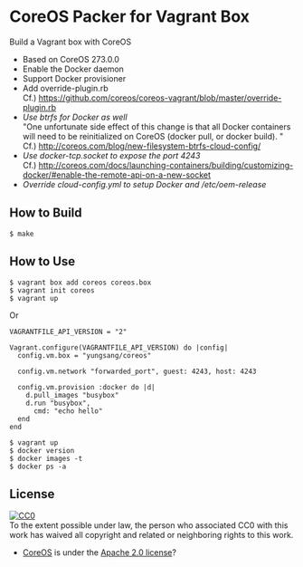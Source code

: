 # CoreOS Packer for Vagrant Box

Build a Vagrant box with CoreOS

- Based on CoreOS 273.0.0
- Enable the Docker daemon
- Support Docker provisioner
- Add override-plugin.rb  
Cf.) https://github.com/coreos/coreos-vagrant/blob/master/override-plugin.rb
- *Use btrfs for Docker as well*  
"One unfortunate side effect of this change is that all Docker containers will need to be reinitialized on CoreOS (docker pull, or docker build). "  
Cf.) http://coreos.com/blog/new-filesystem-btrfs-cloud-config/  
- *Use docker-tcp.socket to expose the port 4243*  
Cf.) http://coreos.com/docs/launching-containers/building/customizing-docker/#enable-the-remote-api-on-a-new-socket
- *Override cloud-config.yml to setup Docker and /etc/oem-release*

## How to Build

```
$ make
```

## How to Use

```
$ vagrant box add coreos coreos.box
$ vagrant init coreos
$ vagrant up
```

Or

```
VAGRANTFILE_API_VERSION = "2"

Vagrant.configure(VAGRANTFILE_API_VERSION) do |config|
  config.vm.box = "yungsang/coreos"

  config.vm.network "forwarded_port", guest: 4243, host: 4243

  config.vm.provision :docker do |d|
    d.pull_images "busybox"
    d.run "busybox",
      cmd: "echo hello"
  end
end
```

```
$ vagrant up
$ docker version
$ docker images -t
$ docker ps -a
```

## License

[![CC0](http://i.creativecommons.org/p/zero/1.0/88x31.png)](http://creativecommons.org/publicdomain/zero/1.0/)  
To the extent possible under law, the person who associated CC0 with this work has waived all copyright and related or neighboring rights to this work.

- [CoreOS](https://coreos.com/) is under the [Apache 2.0 license](http://www.apache.org/licenses/LICENSE-2.0)?
